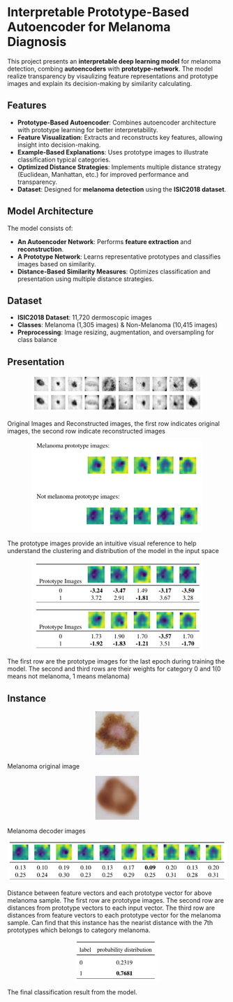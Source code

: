 # Interpretable Prototype-Based Autoencoder for Melanoma Diagnosis  

This project presents an **interpretable deep learning model** for melanoma detection, combing **autoencoders** with **prototype-network**. The model realize transparency by visaulizing feature representations and prototype images and explain its decision-making by similarity calculating.

## Features  
- **Prototype-Based Autoencoder**: Combines autoencoder architecture with prototype learning for better interpretability.  
- **Feature Visualization**: Extracts and reconstructs key features, allowing insight into decision-making.  
- **Example-Based Explanations**: Uses prototype images to illustrate classification typical categories.  
- **Optimized Distance Strategies**: Implements multiple distance strategy (Euclidean, Manhattan, etc.) for improved performance and transparency.  
- **Dataset**: Designed for **melanoma detection** using the **ISIC2018 dataset**.  

## Model Architecture  
The model consists of:  
- **An Autoencoder Network**: Performs **feature extraction** and **reconstruction**.  
- **A Prototype Network**: Learns representative prototypes and classifies images based on similarity.  
- **Distance-Based Similarity Measures**: Optimizes classification and presentation using multiple distance strategies.  

## Dataset  
- **ISIC2018 Dataset**: 11,720 dermoscopic images  
- **Classes**: Melanoma (1,305 images) & Non-Melanoma (10,415 images)  
- **Preprocessing**: Image resizing, augmentation, and oversampling for class balance  

## Presentation

<p align="center">
  <img src="presentation/reconstruction.png" width="390">
</p>
Original Images and Reconstructed images, the first row indicates original images, the second row indicate reconstructed images

<p align="center">
  <img src="presentation/prototype.png" width="390">
</p>
The prototype images provide an intuitive visual reference to help understand the clustering and distribution of the model in the input space

<p align="center">
  <img src="presentation/weight.png" width="390">
</p>
The first row are the prototype images for the last epoch during training the model. The second and third rows are their weights for category 0 and 1(0 means not melanoma, 1 means melanoma)

## Instance
<p align="center">
  <img src="presentation/original.png" width="100">
</p>
Melanoma original image

<p align="center">
  <img src="presentation/decoder.png" width="100">
</p>
Melanoma decoder images

<p align="center">
  <img src="presentation/distance.png" width="550">
</p>
Distance between feature vectors and each prototype vector for above melanoma sample. The first row are prototype images. The second row are distances from prototype vectors to each input vector. The third row are distances from feature vectors to each prototype vector for the melanoma sample.
Can find that this instance has the nearist distance with the 7th prototypes which belongs to category melanoma.

<p align="center">
  <img src="presentation/result.png" width="190">
</p>
The final classification result from the model.
